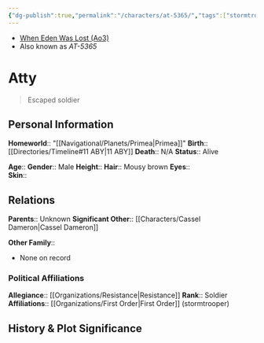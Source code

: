 ```yaml
---
{"dg-publish":true,"permalink":"/characters/at-5365/","tags":["stormtrooper","resistance","forcesensitive","unfinished"],"dgHomeLink":false}
---
```


- [When Eden Was Lost (Ao3)](https://archiveofourown.org/works/19334440/chapters/45992584)
- Also known as *AT-5365*
# Atty
> Escaped soldier

## Personal Information

**Homeworld**::  "[[Navigational/Planets/Primea\|Primea]]"
**Birth**::  [[Directories/Timeline#11 ABY\|11 ABY]]
**Death**::  N/A
**Status**::  Alive

**Age**:: 
**Gender**::  Male
**Height**:: 
**Hair**::  Mousy brown
**Eyes**::  
**Skin**::  
## Relations

**Parents**::  Unknown
**Significant Other**::  [[Characters/Cassel Dameron\|Cassel Dameron]]

**Other Family**::
- None on record

### Political Affiliations

**Allegiance**::  [[Organizations/Resistance\|Resistance]]
**Rank**::  Soldier
**Affiliations**::  [[Organizations/First Order\|First Order]] (stormtrooper)
## History & Plot Significance

